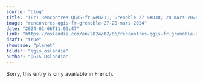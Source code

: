 ```yaml
---
source: "blog"
title: "(Fr) Rencontres QGIS-fr &#8211; Grenoble 27 &#038; 28 mars 2024"
image: "rencontres-qgis-fr-grenoble-27-28-mars-2024"
date: "2024-02-06T11:03:47"
link: "https://oslandia.com/en/2024/02/06/rencontres-qgis-fr-grenoble-27-28-mars-2024/"
draft: "true"
showcase: "planet"
folder: "qgis_oslandia"
author: "QGIS Oslandia"
---
```


Sorry, this entry is only available in French.
